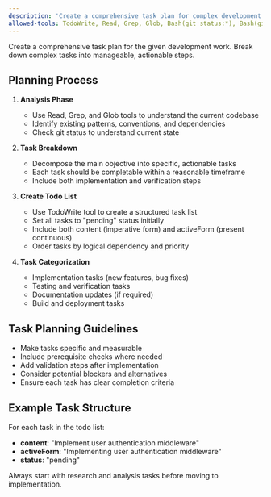 ```yaml
---
description: 'Create a comprehensive task plan for complex development work'
allowed-tools: TodoWrite, Read, Grep, Glob, Bash(git status:*), Bash(git log:*)
---
```


Create a comprehensive task plan for the given development work. Break down complex tasks into manageable, actionable steps.

## Planning Process

1. **Analysis Phase**
   - Use Read, Grep, and Glob tools to understand the current codebase
   - Identify existing patterns, conventions, and dependencies
   - Check git status to understand current state

2. **Task Breakdown**
   - Decompose the main objective into specific, actionable tasks
   - Each task should be completable within a reasonable timeframe
   - Include both implementation and verification steps

3. **Create Todo List**
   - Use TodoWrite tool to create a structured task list
   - Set all tasks to "pending" status initially
   - Include both content (imperative form) and activeForm (present continuous)
   - Order tasks by logical dependency and priority

4. **Task Categorization**
   - Implementation tasks (new features, bug fixes)
   - Testing and verification tasks
   - Documentation updates (if required)
   - Build and deployment tasks

## Task Planning Guidelines

- Make tasks specific and measurable
- Include prerequisite checks where needed
- Add validation steps after implementation
- Consider potential blockers and alternatives
- Ensure each task has clear completion criteria

## Example Task Structure

For each task in the todo list:
- **content**: "Implement user authentication middleware"
- **activeForm**: "Implementing user authentication middleware"
- **status**: "pending"

Always start with research and analysis tasks before moving to implementation.